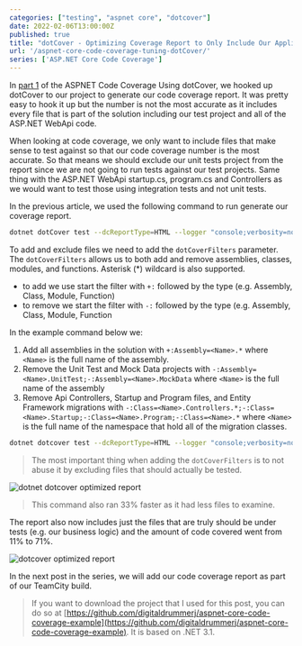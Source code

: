 ```yaml
---
categories: ["testing", "aspnet core", "dotcover"]
date: 2022-02-06T13:00:00Z
published: true
title: "dotCover - Optimizing Coverage Report to Only Include Our Applications Logic"
url: '/aspnet-core-code-coverage-tuning-dotCover/'
series: ['ASP.NET Core Code Coverage']
---
```

In [part 1](/aspnet-core-code-coverage) of the ASPNET Code Coverage Using dotCover, we hooked up dotCover to our project to generate our code coverage report.  It was pretty easy to hook it up but the number is not the most accurate as it includes every file that is part of the solution including our test project and all of the ASP.NET WebApi code.

When looking at code coverage, we only want to include files that make sense to test against so that our code coverage number is the most accurate.  So that means we should exclude our unit tests project from the report since we are not going to run tests against our test projects.  Same thing with the ASP.NET WebApi startup.cs, program.cs and Controllers as we would want to test those using integration tests and not unit tests.

<!--more-->

In the previous article, we used the following command to run generate our coverage report.

```bash
dotnet dotCover test --dcReportType=HTML --logger "console;verbosity=normal"
```

To add and exclude files we need to add the `dotCoverFilters` parameter.  The `dotCoverFilters` allows us to both add and remove assemblies, classes, modules, and functions.  Asterisk (*) wildcard is also supported.

* to add we use start the filter with `+:` followed by the type (e.g. Assembly, Class, Module, Function)
* to remove we start the filter with `-:` followed by the type (e.g. Assembly, Class, Module, Function

In the example command below we:

1. Add all assemblies in the solution with `+:Assembly=<Name>.*` where `<Name>` is the full name of the assembly.
1. Remove the Unit Test and Mock Data projects with `-:Assembly=<Name>.UnitTest;-:Assembly=<Name>.MockData` where `<Name>` is the full name of the assembly
1. Remove Api Controllers, Startup and Program files, and Entity Framework migrations with `-:Class=<Name>.Controllers.*;-:Class=<Name>.Startup;-:Class=<Name>.Program;-:Class=<Name>.*`  where `<Name>` is the full name of the namespace that hold all of the migration classes.

```bash
dotnet dotcover test --dcReportType=HTML --logger "console;verbosity=normal" --dotCoverFilters="+:Assembly=Aspnet.Coverage.*;-:Assembly=Aspnet.Coverage.UnitTests;-:Assembly=Aspnet.Coverage.MockData;-:Class=Aspnet.Coverage.Api.Controllers.*;-:Class=Aspnet.Coverage.Api.Startup;-:Class=Aspnet.Coverage.Api.Program;-:Class=Aspnet.Coverage.Api.Migrations.*"
```

> The most important thing when adding the `dotCoverFilters` is to not abuse it by excluding files that should actually be tested.

![dotnet dotcover optimized report](/images/aspnet-core-dotcover/dotcover-run-optimized.gif)

> This command also ran 33% faster as it had less files to examine.

The report also now includes just the files that are truly should be under tests (e.g. our business logic) and the amount of code covered went from 11% to 71%.

![dotcover optimized report](/images/aspnet-core-dotcover/dotcover-report-optimized.png)

In the next post in the series, we will add our code coverage report as part of our TeamCity build.

> If you want to download the project that I used for this post, you can do so at [https://github.com/digitaldrummerj/aspnet-core-code-coverage-example](https://github.com/digitaldrummerj/aspnet-core-code-coverage-example).  It is based on .NET 3.1.
